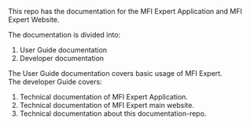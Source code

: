 This repo has the documentation for the MFI Expert Application and MFI Expert Website.

The documentation is divided into:
1. User Guide documentation
2. Developer documentation

The User Guide documentation covers basic usage of MFI Expert.\
The developer Guide covers:
   1. Technical documentation of MFI Expert Application.
   2. Technical documentation of MFI Expert main website.
   3. Technical documentation about this documentation-repo.
